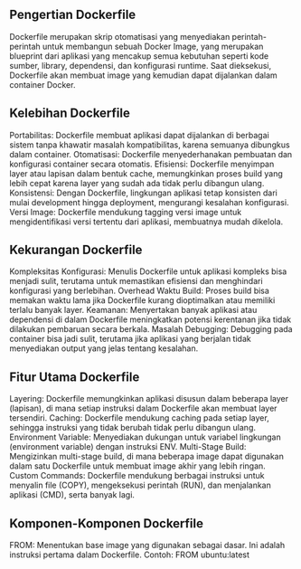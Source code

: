 ## Pengertian Dockerfile
Dockerfile merupakan skrip otomatisasi yang menyediakan perintah-perintah untuk membangun sebuah Docker Image, yang merupakan blueprint dari aplikasi yang mencakup semua kebutuhan seperti kode sumber, library, dependensi, dan konfigurasi runtime. Saat dieksekusi, Dockerfile akan membuat image yang kemudian dapat dijalankan dalam container Docker.

## Kelebihan Dockerfile
Portabilitas: Dockerfile membuat aplikasi dapat dijalankan di berbagai sistem tanpa khawatir masalah kompatibilitas, karena semuanya dibungkus dalam container.
Otomatisasi: Dockerfile menyederhanakan pembuatan dan konfigurasi container secara otomatis.
Efisiensi: Dockerfile menyimpan layer atau lapisan dalam bentuk cache, memungkinkan proses build yang lebih cepat karena layer yang sudah ada tidak perlu dibangun ulang.
Konsistensi: Dengan Dockerfile, lingkungan aplikasi tetap konsisten dari mulai development hingga deployment, mengurangi kesalahan konfigurasi.
Versi Image: Dockerfile mendukung tagging versi image untuk mengidentifikasi versi tertentu dari aplikasi, membuatnya mudah dikelola.

## Kekurangan Dockerfile
Kompleksitas Konfigurasi: Menulis Dockerfile untuk aplikasi kompleks bisa menjadi sulit, terutama untuk memastikan efisiensi dan menghindari konfigurasi yang berlebihan.
Overhead Waktu Build: Proses build bisa memakan waktu lama jika Dockerfile kurang dioptimalkan atau memiliki terlalu banyak layer.
Keamanan: Menyertakan banyak aplikasi atau dependensi di dalam Dockerfile meningkatkan potensi kerentanan jika tidak dilakukan pembaruan secara berkala.
Masalah Debugging: Debugging pada container bisa jadi sulit, terutama jika aplikasi yang berjalan tidak menyediakan output yang jelas tentang kesalahan.

## Fitur Utama Dockerfile
Layering: Dockerfile memungkinkan aplikasi disusun dalam beberapa layer (lapisan), di mana setiap instruksi dalam Dockerfile akan membuat layer tersendiri.
Caching: Dockerfile mendukung caching pada setiap layer, sehingga instruksi yang tidak berubah tidak perlu dibangun ulang.
Environment Variable: Menyediakan dukungan untuk variabel lingkungan (environment variable) dengan instruksi ENV.
Multi-Stage Build: Mengizinkan multi-stage build, di mana beberapa image dapat digunakan dalam satu Dockerfile untuk membuat image akhir yang lebih ringan.
Custom Commands: Dockerfile mendukung berbagai instruksi untuk menyalin file (COPY), mengeksekusi perintah (RUN), dan menjalankan aplikasi (CMD), serta banyak lagi.

## Komponen-Komponen Dockerfile
FROM: Menentukan base image yang digunakan sebagai dasar. Ini adalah instruksi pertama dalam Dockerfile. Contoh: FROM ubuntu:latest

